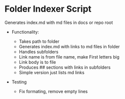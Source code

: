 # Folder Indexer Script 

Generates index.md with md files in docs or repo root

- Functionality:
  - Takes path to folder
  - Generates index.md with links to md files in folder
  - Handles subfolders
  - Link name is from file name, make First letters big
  - Link body is to file
  - Produces ## sections with links in subfolders
  - Simple version just lists md links

- Testing
  - Fix formating, remove empty lines
  